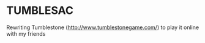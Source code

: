# TUMBLESAC

Rewriting Tumblestone (http://www.tumblestonegame.com/) to play it online with my friends